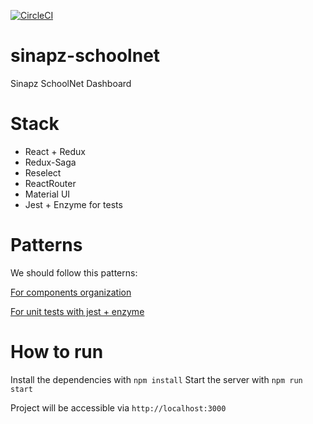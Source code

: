 [![CircleCI](https://circleci.com/gh/haroldolivieri/sinapz-schoolnet.svg?style=svg)](https://circleci.com/gh/haroldolivieri/sinapz-schoolnet)

# sinapz-schoolnet
Sinapz SchoolNet Dashboard

# Stack
- React + Redux
- Redux-Saga
- Reselect
- ReactRouter
- Material UI
- Jest + Enzyme for tests

# Patterns

We should follow this patterns:

[For components organization](https://engineering.musefind.com/our-best-practices-for-writing-react-components-dec3eb5c3fc8)

[For unit tests with jest + enzyme](https://medium.com/opendoor-labs/testing-react-components-with-jest-a7e8e4d312d8)

# How to run
Install the dependencies with `npm install`
Start the server with `npm run start`

Project will be accessible via `http://localhost:3000`
